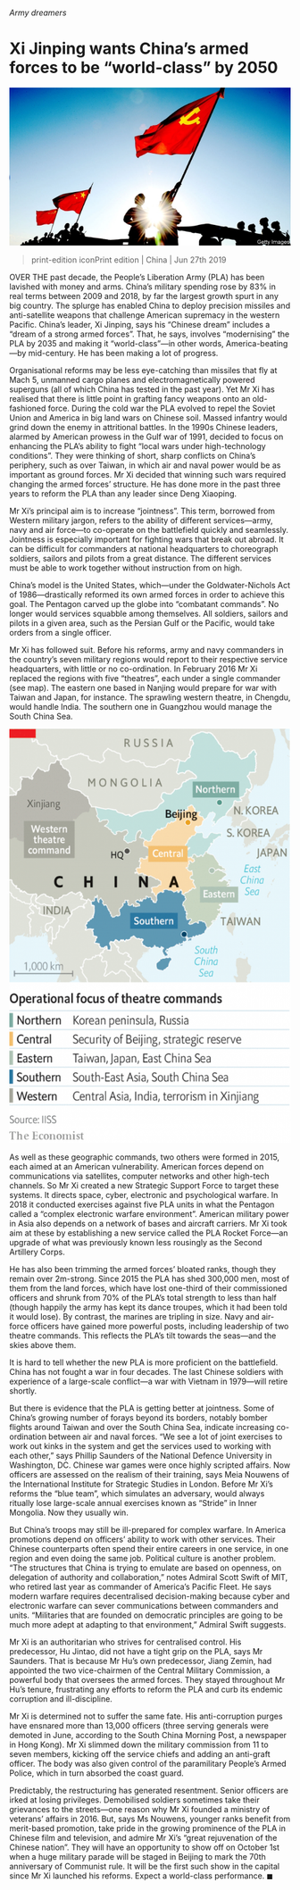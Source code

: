 ###### Army dreamers

# Xi Jinping wants China’s armed forces to be “world-class” by 2050 

![image](images/20190629_cnp001.jpg) 

> print-edition iconPrint edition | China | Jun 27th 2019 

OVER THE past decade, the People’s Liberation Army (PLA) has been lavished with money and arms. China’s military spending rose by 83% in real terms between 2009 and 2018, by far the largest growth spurt in any big country. The splurge has enabled China to deploy precision missiles and anti-satellite weapons that challenge American supremacy in the western Pacific. China’s leader, Xi Jinping, says his “Chinese dream” includes a “dream of a strong armed forces”. That, he says, involves “modernising” the PLA by 2035 and making it “world-class”—in other words, America-beating—by mid-century. He has been making a lot of progress. 

Organisational reforms may be less eye-catching than missiles that fly at Mach 5, unmanned cargo planes and electromagnetically powered superguns (all of which China has tested in the past year). Yet Mr Xi has realised that there is little point in grafting fancy weapons onto an old-fashioned force. During the cold war the PLA evolved to repel the Soviet Union and America in big land wars on Chinese soil. Massed infantry would grind down the enemy in attritional battles. In the 1990s Chinese leaders, alarmed by American prowess in the Gulf war of 1991, decided to focus on enhancing the PLA’s ability to fight “local wars under high-technology conditions”. They were thinking of short, sharp conflicts on China’s periphery, such as over Taiwan, in which air and naval power would be as important as ground forces. Mr Xi decided that winning such wars required changing the armed forces’ structure. He has done more in the past three years to reform the PLA than any leader since Deng Xiaoping. 

Mr Xi’s principal aim is to increase “jointness”. This term, borrowed from Western military jargon, refers to the ability of different services—army, navy and air force—to co-operate on the battlefield quickly and seamlessly. Jointness is especially important for fighting wars that break out abroad. It can be difficult for commanders at national headquarters to choreograph soldiers, sailors and pilots from a great distance. The different services must be able to work together without instruction from on high. 

China’s model is the United States, which—under the Goldwater-Nichols Act of 1986—drastically reformed its own armed forces in order to achieve this goal. The Pentagon carved up the globe into “combatant commands”. No longer would services squabble among themselves. All soldiers, sailors and pilots in a given area, such as the Persian Gulf or the Pacific, would take orders from a single officer. 

Mr Xi has followed suit. Before his reforms, army and navy commanders in the country’s seven military regions would report to their respective service headquarters, with little or no co-ordination. In February 2016 Mr Xi replaced the regions with five “theatres”, each under a single commander (see map). The eastern one based in Nanjing would prepare for war with Taiwan and Japan, for instance. The sprawling western theatre, in Chengdu, would handle India. The southern one in Guangzhou would manage the South China Sea. 

![image](images/20190629_cnm951.png) 

As well as these geographic commands, two others were formed in 2015, each aimed at an American vulnerability. American forces depend on communications via satellites, computer networks and other high-tech channels. So Mr Xi created a new Strategic Support Force to target these systems. It directs space, cyber, electronic and psychological warfare. In 2018 it conducted exercises against five PLA units in what the Pentagon called a “complex electronic warfare environment”. American military power in Asia also depends on a network of bases and aircraft carriers. Mr Xi took aim at these by establishing a new service called the PLA Rocket Force—an upgrade of what was previously known less rousingly as the Second Artillery Corps. 

He has also been trimming the armed forces’ bloated ranks, though they remain over 2m-strong. Since 2015 the PLA has shed 300,000 men, most of them from the land forces, which have lost one-third of their commissioned officers and shrunk from 70% of the PLA’s total strength to less than half (though happily the army has kept its dance troupes, which it had been told it would lose). By contrast, the marines are tripling in size. Navy and air-force officers have gained more powerful posts, including leadership of two theatre commands. This reflects the PLA’s tilt towards the seas—and the skies above them. 

It is hard to tell whether the new PLA is more proficient on the battlefield. China has not fought a war in four decades. The last Chinese soldiers with experience of a large-scale conflict—a war with Vietnam in 1979—will retire shortly. 

But there is evidence that the PLA is getting better at jointness. Some of China’s growing number of forays beyond its borders, notably bomber flights around Taiwan and over the South China Sea, indicate increasing co-ordination between air and naval forces. “We see a lot of joint exercises to work out kinks in the system and get the services used to working with each other,” says Phillip Saunders of the National Defence University in Washington, DC. Chinese war games were once highly scripted affairs. Now officers are assessed on the realism of their training, says Meia Nouwens of the International Institute for Strategic Studies in London. Before Mr Xi’s reforms the “blue team”, which simulates an adversary, would always ritually lose large-scale annual exercises known as “Stride” in Inner Mongolia. Now they usually win. 

But China’s troops may still be ill-prepared for complex warfare. In America promotions depend on officers’ ability to work with other services. Their Chinese counterparts often spend their entire careers in one service, in one region and even doing the same job. Political culture is another problem. “The structures that China is trying to emulate are based on openness, on delegation of authority and collaboration,” notes Admiral Scott Swift of MIT, who retired last year as commander of America’s Pacific Fleet. He says modern warfare requires decentralised decision-making because cyber and electronic warfare can sever communications between commanders and units. “Militaries that are founded on democratic principles are going to be much more adept at adapting to that environment,” Admiral Swift suggests. 

Mr Xi is an authoritarian who strives for centralised control. His predecessor, Hu Jintao, did not have a tight grip on the PLA, says Mr Saunders. That is because Mr Hu’s own predecessor, Jiang Zemin, had appointed the two vice-chairmen of the Central Military Commission, a powerful body that oversees the armed forces. They stayed throughout Mr Hu’s tenure, frustrating any efforts to reform the PLA and curb its endemic corruption and ill-discipline. 

Mr Xi is determined not to suffer the same fate. His anti-corruption purges have ensnared more than 13,000 officers (three serving generals were demoted in June, according to the South China Morning Post, a newspaper in Hong Kong). Mr Xi slimmed down the military commission from 11 to seven members, kicking off the service chiefs and adding an anti-graft officer. The body was also given control of the paramilitary People’s Armed Police, which in turn absorbed the coast guard. 

Predictably, the restructuring has generated resentment. Senior officers are irked at losing privileges. Demobilised soldiers sometimes take their grievances to the streets—one reason why Mr Xi founded a ministry of veterans’ affairs in 2016. But, says Ms Nouwens, younger ranks benefit from merit-based promotion, take pride in the growing prominence of the PLA in Chinese film and television, and admire Mr Xi’s “great rejuvenation of the Chinese nation”. They will have an opportunity to show off on October 1st when a huge military parade will be staged in Beijing to mark the 70th anniversary of Communist rule. It will be the first such show in the capital since Mr Xi launched his reforms. Expect a world-class performance. ◼ 

